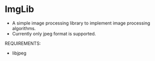# ImgLib
- A simple image processing library to implement image processing algorithms.
- Currently only jpeg format is supported.

REQUIREMENTS:
  - libjpeg
